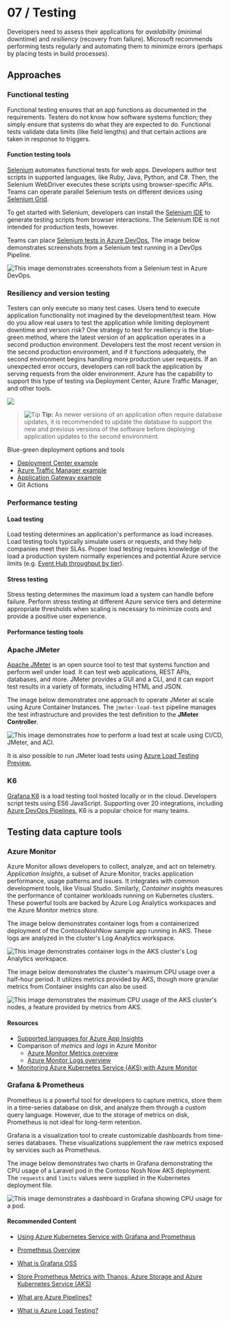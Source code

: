 # 07 / Testing

Developers need to assess their applications for *availability* (minimal downtime) and *resiliency* (recovery from failure). Microsoft recommends performing tests regularly and automating them to minimize errors (perhaps by placing tests in build processes).

## Approaches

### Functional testing

Functional testing ensures that an app functions as documented in the requirements. Testers do not know how software systems function; they simply ensure that systems do what they are expected to do. Functional tests validate data limits (like field lengths) and that certain actions are taken in response to triggers.

#### Function testing tools

[Selenium](https://www.selenium.dev/) automates functional tests for web apps. Developers author test scripts in supported languages, like Ruby, Java, Python, and C#. Then, the Selenium WebDriver executes these scripts using browser-specific APIs. Teams can operate parallel Selenium tests on different devices using [Selenium Grid](https://www.selenium.dev/documentation/grid/).

To get started with Selenium, developers can install the [Selenium IDE](https://www.selenium.dev/selenium-ide/) to generate testing scripts from browser interactions. The Selenium IDE is not intended for production tests, however.

Teams can place [Selenium tests in Azure DevOps.](https://techcommunity.microsoft.com/t5/testingspot-blog/continuous-testing-with-selenium-and-azure-devops/ba-p/3143366) The image below demonstrates screenshots from a Selenium test running in a DevOps Pipeline.

![This image demonstrates screenshots from a Selenium test in Azure DevOps.](./media/selenium-test-azure-devops.png "Selenium test screenshots")

### Resiliency and version testing

Testers can only execute so many test cases.  Users tend to execute application functionality not imagined by the development/test team. How do you allow real users to test the application while limiting deployment downtime and version risk? One strategy to test for resiliency is the blue-green method, where the latest version of an application operates in a second production environment. Developers test the most recent version in the second production environment, and if it functions adequately, the second environment begins handling more production user requests. If an unexpected error occurs, developers can roll back the application by serving requests from the older environment. Azure has the capability to support this type of testing via Deployment Center, Azure Traffic Manager, and other tools.

![](media/azure-traffic-manager-blue-green.png)


> ![Tip](../Global_Media/tip.png) **Tip:** As newer versions of an application often require database updates, it is recommended to update the database to support the new and previous versions of the software before deploying application updates to the second environment.

Blue-green deployment options and tools

- [Deployment Center example](https://docs.microsoft.com/azure/app-service/deploy-github-actions?tabs=applevel)
- [Azure Traffic Manager example](https://azure.microsoft.com/en-us/blog/blue-green-deployments-using-azure-traffic-manager/)
- [Application Gateway example](https://techcommunity.microsoft.com/t5/apps-on-azure-blog/upgrading-aks-version-with-blue-green-deployment-i/ba-p/2527145)
- Git Actions

### Performance testing
#### Load testing

Load testing determines an application's performance as load increases. Load testing tools typically simulate users or requests, and they help companies meet their SLAs. Proper load testing requires knowledge of the load a production system normally experiences and potential Azure service limits (e.g. [Event Hub throughput by tier](https://docs.microsoft.com/azure/event-hubs/event-hubs-quotas#basic-vs-standard-vs-premium-vs-dedicated-tiers)).

#### Stress testing

Stress testing determines the maximum load a system can handle before failure. Perform stress testing at different Azure service tiers and determine appropriate thresholds when scaling is necessary to minimize costs and provide a positive user experience.

#### Performance testing tools

### Apache JMeter

[Apache JMeter](https://jmeter.apache.org/) is an open source tool to test that systems function and perform well under load. It can test web applications, REST APIs, databases, and more. JMeter provides a GUI and a CLI, and it can export test results in a variety of formats, including HTML and JSON.

The image below demonstrates one approach to operate JMeter at scale using Azure Container Instances. The `jmeter-load-test` pipeline manages the test infrastructure and provides the test definition to the **JMeter Controller**.

![This image demonstrates how to perform a load test at scale using CI/CD, JMeter, and ACI.](./media/load-testing-pipeline-jmeter.png "Load testing at scale")

It is also possible to run JMeter load tests using [Azure Load Testing Preview.](https://docs.microsoft.com/azure/load-testing/quickstart-create-and-run-load-test)

### K6

[Grafana K6](https://k6.io/) is a load testing tool hosted locally or in the cloud. Developers script tests using ES6 JavaScript. Supporting over 20 integrations, including [Azure DevOps Pipelines](https://techcommunity.microsoft.com/t5/azure-devops/load-testing-with-azure-devops-and-k6/m-p/2489134), K6 is a popular choice for many teams.

## Testing data capture tools

### Azure Monitor

Azure Monitor allows developers to collect, analyze, and act on telemetry. *Application Insights*, a subset of Azure Monitor, tracks application performance, usage patterns and issues. It integrates with common development tools, like Visual Studio. Similarly, *Container insights* measures the performance of container workloads running on Kubernetes clusters. These powerful tools are backed by Azure Log Analytics workspaces and the Azure Monitor metrics store.

The image below demonstrates container logs from a containerized deployment of the ContosoNoshNow sample app running in AKS. These logs are analyzed in the cluster's Log Analytics workspace.

![This image demonstrates container logs in the AKS cluster's Log Analytics workspace.](./media/container-logs-in-log-analytics.png "AKS cluster container logs")

The image below demonstrates the cluster's maximum CPU usage over a half-hour period. It utilizes metrics provided by AKS, though more granular metrics from Container insights can also be used.

![This image demonstrates the maximum CPU usage of the AKS cluster's nodes, a feature provided by metrics from AKS.](./media/metric-visualization.png "Maximum CPU usage graph")

#### Resources

- [Supported languages for Azure App Insights](https://docs.microsoft.com/azure/azure-monitor/app/platforms)
- Comparison of *metrics* and *logs* in Azure Monitor
  - [Azure Monitor Metrics overview](https://docs.microsoft.com/azure/azure-monitor/essentials/data-platform-metrics)
  - [Azure Monitor Logs overview](https://docs.microsoft.com/azure/azure-monitor/logs/data-platform-logs)
- [Monitoring Azure Kubernetes Service (AKS) with Azure Monitor](https://docs.microsoft.com/azure/aks/monitor-aks#scope-of-the-scenario)


### Grafana & Prometheus

Prometheus is a powerful tool for developers to capture metrics, store them in a time-series database on disk, and analyze them through a custom query language. However, due to the storage of metrics on disk, Prometheus is not ideal for long-term retention.

Grafana is a visualization tool to create customizable dashboards from time-series databases. These visualizations supplement the raw metrics exposed by services such as Prometheus.

The image below demonstrates two charts in Grafana demonstrating the CPU usage of a Laravel pod in the Contoso Nosh Now AKS deployment. The `requests` and `limits` values were supplied in the Kubernetes deployment file.

![This image demonstrates a dashboard in Grafana showing CPU usage for a pod.](./media/grafana-dashboard.png "Pod CPU usage in Grafana")

#### Recommended Content

- [Using Azure Kubernetes Service with Grafana and Prometheus](https://techcommunity.microsoft.com/t5/apps-on-azure-blog/using-azure-kubernetes-service-with-grafana-and-prometheus/ba-p/3020459)
- [Prometheus Overview](https://prometheus.io/docs/introduction/overview)
- [What is Grafana OSS](https://grafana.com/docs/grafana/latest/introduction/oss-details/)
- [Store Prometheus Metrics with Thanos, Azure Storage and Azure Kubernetes Service (AKS)](https://techcommunity.microsoft.com/t5/apps-on-azure-blog/store-prometheus-metrics-with-thanos-azure-storage-and-azure/ba-p/3067849)

- [What are Azure Pipelines?](https://docs.microsoft.com/en-us/azure/devops/pipelines/get-started/what-is-azure-pipelines?view=azure-devops#:~:text=Azure%20Pipelines%20automatically%20builds%20and,ship%20it%20to%20any%20target)

- [What is Azure Load Testing?](https://docs.microsoft.com/en-us/azure/load-testing/overview-what-is-azure-load-testing?wt.mc_id=loadtesting_acompara4_webpage_cnl)